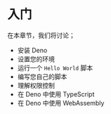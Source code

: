 # 入门

在本章节，我们将讨论；

- 安装 Deno
- 设置您的环境
- 运行一个 `Hello World` 脚本
- 编写您自己的脚本
- 理解权限控制
- 在 Deno 中使用 TypeScript
- 在 Deno 中使用 WebAssembly
